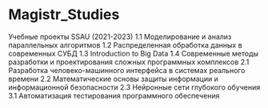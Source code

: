 # Magistr_Studies
Учебные проекты SSAU (2021-2023)
1.1 Моделирование и анализ параллельных алгоритмов
1.2 Распределенная обработка данных в современных СУБД
1.3 Introduction to Big Data
1.4 Современные методы разработки и проектирования сложных программных комплексов
2.1 Разработка человеко-машинного интерфейса в системах реального времени
2.2 Математические основы защиты информации и информационной безопасности
2.3 Нейронные сети глубокого обучения
3.1 Автоматизация тестирования программного обеспечения
